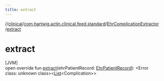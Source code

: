 ```yaml
---
title: extract
---
```

//[clinical](../../../index.html)/[com.hartwig.actin.clinical.feed.standard](../index.html)/[EhrComplicationExtractor](index.html)/[extract](extract.html)



# extract



[JVM]\
open override fun [extract](extract.html)(ehrPatientRecord: [EhrPatientRecord](../-ehr-patient-record/index.html)): &lt;Error class: unknown class&gt;&lt;[List](https://kotlinlang.org/api/latest/jvm/stdlib/kotlin.collections/-list/index.html)&lt;Complication&gt;&gt;




